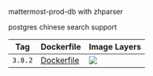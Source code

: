 mattermost-prod-db with zhparser

postgres chinese search support

Tag | Dockerfile | Image Layers
----|------------|-------------
`3.8.2` | [Dockerfile](https://github.com/helphi/Dockerfile-mattermost-prod-db/blob/master/3.8.2/Dockerfile) | [![](https://images.microbadger.com/badges/image/helphi/mattermost-prod-db:3.8.2.svg)](https://microbadger.com/images/helphi/mattermost-prod-db:3.8.2 "Get your own image badge on microbadger.com")
